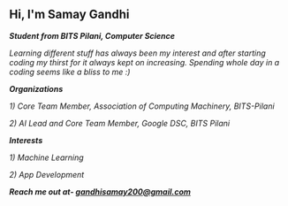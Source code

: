 ## Hi, I'm Samay Gandhi 

***Student from BITS Pilani, Computer Science***

*Learning different stuff has always been my interest and after starting coding my thirst for it always kept on increasing. Spending whole day in a coding seems like a bliss to me :)*

***Organizations***

*1) Core Team Member, Association of Computing Machinery, BITS-Pilani* 

*2) AI Lead and Core Team Member, Google DSC, BITS Pilani*

***Interests***

*1) Machine Learning*

*2) App Development*

***Reach me out at- gandhisamay200@gmail.com***
<!---
gandhisamay/gandhisamay is a ✨ special ✨ repository because its `README.md` (this file) appears on your GitHub profile.
You can click the Preview link to take a look at your changes.
--->
